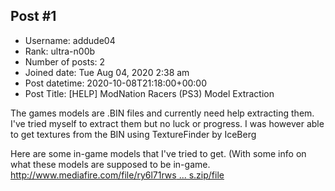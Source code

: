 ## Post #1
- Username: addude04
- Rank: ultra-n00b
- Number of posts: 2
- Joined date: Tue Aug 04, 2020 2:38 am
- Post datetime: 2020-10-08T21:18:00+00:00
- Post Title: [HELP] ModNation Racers (PS3) Model Extraction

The games models are .BIN files and currently need help extracting them.
I've tried myself to extract them but no luck or progress. I was however able to get textures from the BIN using TextureFinder by IceBerg

Here are some in-game models that I've tried to get. (With some info on what these models are supposed to be in-game.
[http://www.mediafire.com/file/ry6l71rws ... s.zip/file](http://www.mediafire.com/file/ry6l71rwsnetwo5/MNR_ExampleModels.zip/file)
